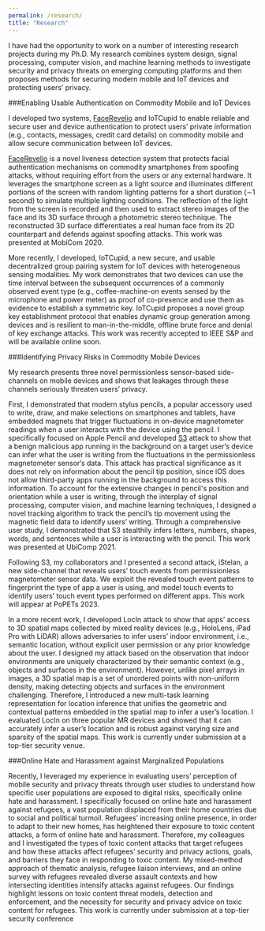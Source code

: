 ```yaml
---
permalink: /research/
title: "Research"
---
```



I have had the opportunity to work on a number of interesting research projects during my Ph.D. My research combines system design, signal processing, computer vision, and machine learning methods to investigate security and privacy threats on emerging computing platforms and then proposes methods for securing modern mobile and IoT devices and protecting users’ privacy. 

<!---
My research has shown multiple new privacy leakages resulting from sensor data available on mobile devices, introduced secure and usable authentication mechanisms for mobile users and IoT devices, proposed usable authorization protocols for mobile developers, demonstrated attacks and defenses against IoT anomaly detection systems, and built secure communication system between humans and cameras through mobile devices. Here is a summary of some of my efforts.

--->

###Enabling Usable Authentication on Commodity Mobile and IoT Devices


I developed two systems, <a href='/files/FaceRevelio.pdf'>FaceRevelio</a> and IoTCupid to enable reliable and secure user and device authentication to protect users’ private information (e.g., contacts, messages, credit card details) on commodity mobile and allow secure communication between IoT devices.

 <a href='/files/FaceRevelio.pdf'>FaceRevelio</a> is a novel liveness detection system that protects facial authentication mechanisms on commodity smartphones from spoofing attacks, without requiring effort from the users or any external hardware. It leverages the smartphone screen as a light source and illuminates different portions of the screen with random lighting patterns for a short duration (∼1 second) to simulate multiple lighting conditions. The reflection of the light from the screen is recorded and then used to extract stereo images of the face and its 3D surface through a photometric stereo technique. The reconstructed 3D surface differentiates a real human face from its 2D counterpart and defends against spoofing attacks. This work was presented at MobiCom 2020.
 
More recently, I developed, IoTCupid, a new secure, and usable decentralized group pairing system for IoT devices with heterogeneous sensing modalities. My work demonstrates that two devices can use the time interval between the subsequent occurrences of a commonly observed event type (e.g., coffee-machine-on events sensed by the microphone and power meter) as proof of co-presence and use them as evidence to establish a symmetric key. IoTCupid proposes a novel group key establishment protocol that enables dynamic group generation among devices and is resilient to man-in-the-middle, offline brute force and denial of key exchange attacks. This work was recently accepted to IEEE S&P and will be available online soon.
 
 

###Identifying Privacy Risks in Commodity Mobile Devices

My research presents three novel permissionless sensor-based side-channels on mobile devices and shows that leakages through these channels seriously threaten users’ privacy.

First, I demonstrated that modern stylus pencils, a popular accessory used to write, draw, and make selections on smartphones and tablets, have embedded magnets that trigger fluctuations in on-device magnetometer readings when a user interacts with the device using the pencil. I specifically focused on Apple Pencil and developed <a href='/files/S3.pdf'>S3</a> attack to show that a benign malicious app running in the background on a target user’s device can infer what the user is writing from the fluctuations in the permissionless magnetometer sensor’s data. This attack has practical significance as it does not rely on information about the pencil tip position, since iOS does not allow third-party apps running in the background to access this information. To account for the extensive changes in pencil's position and orientation while a user is writing, through the interplay of signal processing, computer vision, and machine learning techniques, I designed a novel tracking algorithm to track the pencil’s tip movement using the magnetic field data to identify users’ writing. Through a comprehensive user study, I demonstrated that S3 stealthily infers letters, numbers, shapes, words, and sentences while a user is interacting with the pencil. This work was presented at UbiComp 2021.

Following S3, my collaborators and I presented a second attack, iStelan, a new side-channel that reveals users’ touch events from permissionless magnetometer sensor data. We exploit the revealed touch event patterns to fingerprint the type of app a user is using, and model touch events to identify users’ touch event types performed on different apps. This work will appear at PoPETs 2023.

In a more recent work, I developed LocIn attack to show that apps’ access to 3D spatial maps collected by mixed reality devices (e.g., HoloLens, iPad Pro with LiDAR) allows adversaries to infer users’ indoor environment, i.e., semantic location, without explicit user permission or any prior knowledge about the user. I designed my attack based on the observation that indoor environments are uniquely characterized by their semantic context (e.g., objects and surfaces in the environment). However, unlike pixel arrays in images, a 3D spatial map is a set of unordered points with non-uniform density, making detecting objects and surfaces in the environment challenging. Therefore, I introduced a new multi-task learning representation for location inference that unifies the geometric and contextual patterns embedded in the spatial map to infer a user’s location. I evaluated LocIn on three popular MR devices and showed that it can accurately infer a user’s location and is robust against varying size and sparsity of the spatial maps. This work is currently under submission at a top-tier security venue.

###Online Hate and Harassment against Marginalized Populations

Recently, I leveraged my experience in evaluating users’ perception of mobile security and privacy threats through user studies to understand how specific user populations are exposed to digital risks, specifically online hate and harassment. I specifically focused on online hate and harassment against refugees, a vast population displaced from their home countries due to social and political turmoil. Refugees’ increasing online presence, in order to adapt to their new homes, has heightened their exposure to toxic content attacks, a form of online hate and harassment. Therefore, my colleagues and I investigated the types of toxic content attacks that target refugees and how these attacks affect refugees’ security and privacy actions, goals, and barriers they face in responding to toxic content. My mixed-method approach of thematic analysis, refugee liaison interviews, and an online survey with refugees revealed diverse assault contexts and how intersecting identities intensify attacks against refugees. Our findings highlight lessons on toxic content threat models, detection and enforcement, and the necessity for security and privacy advice on toxic content for refugees. This work is currently under submission at a top-tier security conference









